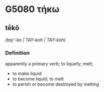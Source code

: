# G5080 τήκω

## tḗkō

_(tay'-ko | TAY-koh | TAY-koh)_

### Definition

apparently a primary verb; to liquefy; melt; 

- to make liquid
- to become liquid, to melt
- to perish or become destroyed by melting
